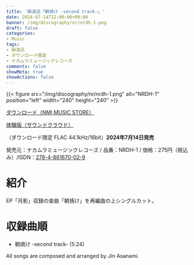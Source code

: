 ```yaml
---
title: '麻浪迅「朝焼け -second track-」'
date: 2024-07-14T12:00:00+09:00
banner: /img/discography/nr/nrdh-1.png
draft: false
categories:
- Music
tags:
- 麻浪迅
- ダウンロード限定
- ナカムラミュージックレコーズ
comments: false
showMeta: true
showActions: false
---
```


{{< figure src="/img/discography/nr/nrdh-1.png" alt="NRDH-1" position="left" width="240" height="240" >}}

[ダウンロード（NMI MUSIC STORE）](https://nmimusic.booth.pm/items/5916436)

[体験版（サウンドクラウド）](https://soundcloud.com/hayatehay/sunrise-colours-second-track-demo)

（ダウンロード限定 FLAC 44.1kHz/16bit）**2024年7月14日発売**<br>

発売元：ナカムラミュージックレコーズ / 品番：NRDH-1 / 価格：275円（税込み）/ISDN：[278-4-861670-02-9](https://isdn.jp/2784861670029)

# 紹介
EP「月影」収録の楽曲「朝焼け」を再編曲の上シングルカット。

# 収録曲順
- 朝焼け -second track- (5:24)

All songs are composed and arranged by Jin Asanami.
